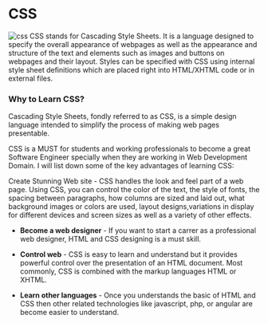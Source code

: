 # CSS
 ![css](https://cdn.mos.cms.futurecdn.net/Vp9WvV7YKdH4k8sKRePcE8-1200-80.jpg)
CSS stands for Cascading Style Sheets. It is a language designed to specify the overall appearance of webpages as well as the appearance and structure of the text and elements such as images and buttons on webpages and their layout. Styles can be specified with CSS using internal style sheet definitions which are placed right into HTML/XHTML code or in external files.
### Why to Learn CSS?
Cascading Style Sheets, fondly referred to as CSS, is a simple design language intended to simplify the process of making web pages presentable.

CSS is a MUST for students and working professionals to become a great Software Engineer specially when they are working in Web Development Domain. I will list down some of the key advantages of learning CSS:

Create Stunning Web site - CSS handles the look and feel part of a web page. Using CSS, you can control the color of the text, the style of fonts, the spacing between paragraphs, how columns are sized and laid out, what background images or colors are used, layout designs,variations in display for different devices and screen sizes as well as a variety of other effects.

- **Become a web designer** - If you want to start a carrer as a professional web designer, HTML and CSS designing is a must skill.

- **Control web** - CSS is easy to learn and understand but it provides powerful control over the presentation of an HTML document. Most commonly, CSS is combined with the markup languages HTML or XHTML.

- **Learn other languages** - Once you understands the basic of HTML and CSS then other related technologies like javascript, php, or angular are become easier to understand.